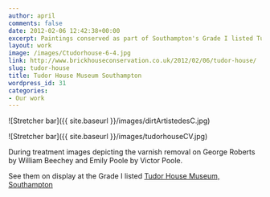 ```yaml
---
author: april
comments: false
date: 2012-02-06 12:42:38+00:00
excerpt: Paintings conserved as part of Southampton's Grade I listed Tudor House Museum restoration project.
layout: work
image: /images/Ctudorhouse-6-4.jpg
link: http://www.brickhouseconservation.co.uk/2012/02/06/tudor-house/
slug: tudor-house
title: Tudor House Museum Southampton
wordpress_id: 31
categories:
- Our work
---
```


![Stretcher bar]({{ site.baseurl }}/images/dirtArtistedesC.jpg)

![Stretcher bar]({{ site.baseurl }}/images/tudorhouseCV.jpg)

During treatment images depicting the varnish removal on George Roberts by William Beechey and Emily Poole by Victor Poole.

See them on display at the Grade I listed [Tudor House Museum, Southampton](http://www.tudorhouseandgarden.com/)
